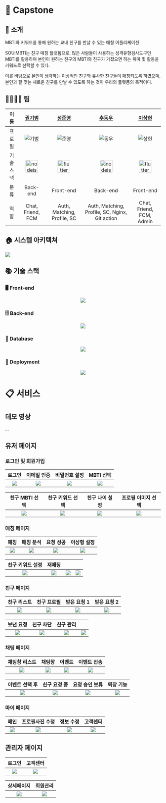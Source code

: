 # 📌 Capstone

## 💬 소개
MBTI와 키워드를 통해 원하는 교내 친구를 만날 수 있는 매칭 어플리케이션

SOUlMBTI는 친구 매칭 플랫폼으로, 많은 사람들이 사용하는 성격유형검사도구인 MBTI를 활용하여 본인이 원하는 친구의 MBTI와 친구가 가졌으면 하는 취미 및 활동을 키워드로 선택할 수 있다.

이를 바탕으로 본인이 생각하는 이상적인 친구와 유사한 친구들이 매칭되도록 하였으며, 본인과 잘 맞는 새로운 친구를 만날 수 있도록 하는 것이 우리의 플랫폼의 목적이다. 

## 👨‍👩‍👧‍👦 팀

|이름 | [권기범](https://github.com/KibeomGwon)| [성준영](https://github.com/sungjungyoung) | [추동우](https://github.com/DongWooChoo) | [이상현](https://github.com/idealHyun) |
| :-: | :-: | :-: | :-: | :-: |
|프로필 | ![기범](https://github.com/KibeomGwon.png) | ![준영](https://github.com/sungjungyoung.png) | ![동우](https://github.com/DongWooChoo.png) | ![상현](https://github.com/idealHyun.png) |
| 기술 스택 |  <a href="https://nodejs.org/" target="_blank" rel="noreferrer"> <img src="https://www.vectorlogo.zone/logos/nodejs/nodejs-icon.svg" alt="nodejs" width="40" height="40"/> </a> | <a href="https://flutter.dev/" target="_blank" rel="noreferrer"> <img src="https://www.vectorlogo.zone/logos/flutterio/flutterio-icon.svg" alt="flutter" width="40" height="40"/> </a> |  <a href="https://nodejs.org/" target="_blank" rel="noreferrer"> <img src="https://www.vectorlogo.zone/logos/nodejs/nodejs-icon.svg" alt="nodejs" width="40" height="40"/> </a> |  <a href="https://flutter.dev/" target="_blank" rel="noreferrer"> <img src="https://www.vectorlogo.zone/logos/flutterio/flutterio-icon.svg" alt="flutter" width="40" height="40"/> </a> |
|분류 | Back-end | Front-end | Back-end | Front-end |
|역할 | Chat, Friend, FCM | Auth, Matching, Profile, SC | Auth, Matching, Profile, SC, Nginx, Git action | Chat, Friend, FCM, Admin |


## 🏠 시스템 아키텍쳐

<img src="https://github.com/C4-KSCL/SOUL-MBTIE/blob/main/assets/%EC%8B%9C%EC%8A%A4%ED%85%9C%20%EC%95%84%ED%82%A4%ED%85%8D%EC%B3%90.png" />

## 📚 기술 스택

### 🖥️ Front-end
<p align="center">
    <img src="https://skillicons.dev/icons?theme=light&i=flutter,dart,html,css,js,tailwind,react" />
    
</p>

### 🗄️ Back-end
<p align="center">
    <img src="https://skillicons.dev/icons?theme=light&i=nodejs,firebase" />
</p>

### 💾 Database
<p align="center">
    <img src="https://skillicons.dev/icons?theme=light&i=mysql,redis" />
</p>

### 🚀 Deployment
<p align="center">
    <img src="https://skillicons.dev/icons?theme=light&i=aws,docker,nginx,githubactions" />
</p>

# 📋 서비스

## 데모 영상
...

## 유저 페이지

### 로그인 및 회원가입
|로그인|이메일 인증|비밀번호 설정|MBTI 선택|
| :-: | :-: | :-: | :-: |
|<img src="https://github.com/C4-KSCL/SOUL-MBTIE/blob/main/assets/%EB%A1%9C%EA%B7%B8%EC%9D%B8%20%EB%B0%8F%20%ED%9A%8C%EC%9B%90%EA%B0%80%EC%9E%85/%EB%A1%9C%EA%B7%B8%EC%9D%B8%20%ED%8E%98%EC%9D%B4%EC%A7%80.jpg" />|<img src="https://github.com/C4-KSCL/SOUL-MBTIE/blob/main/assets/%EB%A1%9C%EA%B7%B8%EC%9D%B8%20%EB%B0%8F%20%ED%9A%8C%EC%9B%90%EA%B0%80%EC%9E%85/%EC%9D%B4%EB%A9%94%EC%9D%BC%20%EC%9D%B8%EC%A6%9D%20%ED%8E%98%EC%9D%B4%EC%A7%80.jpg" />|<img src="https://github.com/C4-KSCL/SOUL-MBTIE/blob/main/assets/%EB%A1%9C%EA%B7%B8%EC%9D%B8%20%EB%B0%8F%20%ED%9A%8C%EC%9B%90%EA%B0%80%EC%9E%85/%EB%B9%84%EB%B0%80%EB%B2%88%ED%98%B8%20%EC%84%A4%EC%A0%95%20%ED%8E%98%EC%9D%B4%EC%A7%80.jpg" />|<img src="https://github.com/C4-KSCL/SOUL-MBTIE/blob/main/assets/%EB%A1%9C%EA%B7%B8%EC%9D%B8%20%EB%B0%8F%20%ED%9A%8C%EC%9B%90%EA%B0%80%EC%9E%85/mbti%20%EC%84%A0%ED%83%9D%20%ED%8E%98%EC%9D%B4%EC%A7%80.jpg" />|

|친구 MBTI 선택|친구 키워드 선택|친구 나이 설정|프로필 이미지 선택|
| :-: | :-: | :-: | :-: |
|<img src="https://github.com/C4-KSCL/SOUL-MBTIE/blob/main/assets/%EB%A1%9C%EA%B7%B8%EC%9D%B8%20%EB%B0%8F%20%ED%9A%8C%EC%9B%90%EA%B0%80%EC%9E%85/%EC%B9%9C%EA%B5%AC%20mbti%20%EC%84%A4%EC%A0%95%20%ED%8E%98%EC%9D%B4%EC%A7%80.jpg" />|<img src="https://github.com/C4-KSCL/SOUL-MBTIE/blob/main/assets/%EB%A1%9C%EA%B7%B8%EC%9D%B8%20%EB%B0%8F%20%ED%9A%8C%EC%9B%90%EA%B0%80%EC%9E%85/%EC%B9%9C%EA%B5%AC%20%ED%82%A4%EC%9B%8C%EB%93%9C%20%EC%84%A0%ED%83%9D%20%ED%8E%98%EC%9D%B4%EC%A7%80.jpg" />|<img src="https://github.com/C4-KSCL/SOUL-MBTIE/blob/main/assets/%EB%A1%9C%EA%B7%B8%EC%9D%B8%20%EB%B0%8F%20%ED%9A%8C%EC%9B%90%EA%B0%80%EC%9E%85/%EC%B9%9C%EA%B5%AC%20%EB%82%98%EC%9D%B4%20%EC%84%A4%EC%A0%95%20%ED%8E%98%EC%9D%B4%EC%A7%80.jpg" />|<img src="https://github.com/C4-KSCL/SOUL-MBTIE/blob/main/assets/%EB%A1%9C%EA%B7%B8%EC%9D%B8%20%EB%B0%8F%20%ED%9A%8C%EC%9B%90%EA%B0%80%EC%9E%85/%ED%94%84%EB%A1%9C%ED%95%84%20%EC%9D%B4%EB%AF%B8%EC%A7%80%20%EC%84%A0%ED%83%9D%20%ED%8E%98%EC%9D%B4%EC%A7%80.jpg" />|

### 매칭 페이지
|매칭|매칭 분석|요청 성공|이상형 설정|
| :-: | :-: | :-: | :-: |
|<img src="https://github.com/C4-KSCL/SOUL-MBTIE/blob/main/assets/%EB%A7%A4%EC%B9%AD%ED%8E%98%EC%9D%B4%EC%A7%80/%EB%A7%A4%EC%B9%AD%20%ED%8E%98%EC%9D%B4%EC%A7%80.jpg" />|<img src="https://github.com/C4-KSCL/SOUL-MBTIE/blob/main/assets/%EB%A7%A4%EC%B9%AD%ED%8E%98%EC%9D%B4%EC%A7%80/%EB%A7%A4%EC%B9%AD%20%EB%B6%84%EC%84%9D%20%ED%8E%98%EC%9D%B4%EC%A7%80.jpg" />|<img src="https://github.com/C4-KSCL/SOUL-MBTIE/blob/main/assets/%EB%A7%A4%EC%B9%AD%ED%8E%98%EC%9D%B4%EC%A7%80/%EC%9A%94%EC%B2%AD%20%EC%84%B1%EA%B3%B5%20%ED%8E%98%EC%9D%B4%EC%A7%80.jpg" />|<img src="https://github.com/C4-KSCL/SOUL-MBTIE/blob/main/assets/%EB%A7%A4%EC%B9%AD%ED%8E%98%EC%9D%B4%EC%A7%80/%EC%9D%B4%EC%83%81%ED%98%95%20%EC%84%A4%EC%A0%95%20%ED%8E%98%EC%9D%B4%EC%A7%80.jpg" />|

|친구 키워드 설정|재매칭|||
| :-: | :-: | :-: | :-: |
|<img src="https://github.com/C4-KSCL/SOUL-MBTIE/blob/main/assets/%EB%A7%A4%EC%B9%AD%ED%8E%98%EC%9D%B4%EC%A7%80/%EC%B9%9C%EA%B5%AC%20%ED%82%A4%EC%9B%8C%EB%93%9C%20%EC%9E%AC%EC%84%A4%EC%A0%95%20%ED%8E%98%EC%9D%B4%EC%A7%80.jpg" />|<img src="https://github.com/C4-KSCL/SOUL-MBTIE/blob/main/assets/%EB%A7%A4%EC%B9%AD%ED%8E%98%EC%9D%B4%EC%A7%80/%EC%9E%AC%EB%A7%A4%EC%B9%AD%20%ED%8E%98%EC%9D%B4%EC%A7%80.jpg" />|<img src="https://github.com/C4-KSCL/SOUL-MBTIE/blob/main/assets/%E1%84%92%E1%85%B4%E1%86%AB%E1%84%89%E1%85%A1%E1%84%8C%E1%85%B5%E1%86%AB.png" />|<img src="https://github.com/C4-KSCL/SOUL-MBTIE/blob/main/assets/%E1%84%92%E1%85%B4%E1%86%AB%E1%84%89%E1%85%A1%E1%84%8C%E1%85%B5%E1%86%AB.png" />|

### 친구 페이지
|친구 리스트|친구 프로필|받은 요청 1|받은 요청 2|
| :-: | :-: | :-: | :-: |
|<img src="https://github.com/C4-KSCL/SOUL-MBTIE/blob/main/assets/%EC%B9%9C%EA%B5%AC%ED%8E%98%EC%9D%B4%EC%A7%80/%EC%B9%9C%EA%B5%AC%20%EB%A6%AC%EC%8A%A4%ED%8A%B8%20%ED%8E%98%EC%9D%B4%EC%A7%80.jpg" />|<img src="https://github.com/C4-KSCL/SOUL-MBTIE/blob/main/assets/%EC%B9%9C%EA%B5%AC%ED%8E%98%EC%9D%B4%EC%A7%80/%EC%B9%9C%EA%B5%AC%20%ED%94%84%EB%A1%9C%ED%95%84%20%ED%8E%98%EC%9D%B4%EC%A7%80.jpg" />|<img src="https://github.com/C4-KSCL/SOUL-MBTIE/blob/main/assets/%EC%B9%9C%EA%B5%AC%ED%8E%98%EC%9D%B4%EC%A7%80/%EB%B0%9B%EC%9D%80%20%EC%9A%94%EC%B2%AD%20%ED%8E%98%EC%9D%B4%EC%A7%80.jpg" />|<img src="https://github.com/C4-KSCL/SOUL-MBTIE/blob/main/assets/%EC%B9%9C%EA%B5%AC%ED%8E%98%EC%9D%B4%EC%A7%80/%EB%B0%9B%EC%9D%80%20%EC%9A%94%EC%B2%AD%20%ED%8E%98%EC%9D%B4%EC%A7%802.jpg" />|

|보낸 요청|친구 차단|친구 관리||
| :-: | :-: | :-: | :-: |
|<img src="https://github.com/C4-KSCL/SOUL-MBTIE/blob/main/assets/%EC%B9%9C%EA%B5%AC%ED%8E%98%EC%9D%B4%EC%A7%80/%EC%B9%9C%EA%B5%AC%20%EB%B3%B4%EB%82%B8%20%EC%9A%94%EC%B2%AD%20%ED%8E%98%EC%9D%B4%EC%A7%80.jpg" />|<img src="https://github.com/C4-KSCL/SOUL-MBTIE/blob/main/assets/%EC%B9%9C%EA%B5%AC%ED%8E%98%EC%9D%B4%EC%A7%80/%EC%B9%9C%EA%B5%AC%20%EC%B0%A8%EB%8B%A8%20%ED%8E%98%EC%9D%B4%EC%A7%80.jpg" />|<img src="https://github.com/C4-KSCL/SOUL-MBTIE/blob/main/assets/%EC%B9%9C%EA%B5%AC%ED%8E%98%EC%9D%B4%EC%A7%80/%EC%B9%9C%EA%B5%AC%20%EA%B4%80%EB%A6%AC%20%ED%8E%98%EC%9D%B4%EC%A7%80.jpg" />|<img src="https://github.com/C4-KSCL/SOUL-MBTIE/blob/main/assets/%E1%84%92%E1%85%B4%E1%86%AB%E1%84%89%E1%85%A1%E1%84%8C%E1%85%B5%E1%86%AB.png" />|

### 채팅 페이지
|채팅창 리스트|채팅창|이벤트|이벤트 전송|
| :-: | :-: | :-: | :-: |
|<img src="https://github.com/C4-KSCL/SOUL-MBTIE/blob/main/assets/%EC%B1%84%ED%8C%85%20%EA%B4%80%EB%A0%A8%20%ED%8E%98%EC%9D%B4%EC%A7%80/%EC%B1%84%ED%8C%85%EC%B0%BD%20%EB%A6%AC%EC%8A%A4%ED%8A%B8%20%ED%8E%98%EC%9D%B4%EC%A7%80.jpg" />|<img src="https://github.com/C4-KSCL/SOUL-MBTIE/blob/main/assets/%EC%B1%84%ED%8C%85%20%EA%B4%80%EB%A0%A8%20%ED%8E%98%EC%9D%B4%EC%A7%80/%EC%B1%84%ED%8C%85%EC%B0%BD%20%ED%8E%98%EC%9D%B4%EC%A7%80.jpg" />|<img src="https://github.com/C4-KSCL/SOUL-MBTIE/blob/main/assets/%EC%B1%84%ED%8C%85%20%EA%B4%80%EB%A0%A8%20%ED%8E%98%EC%9D%B4%EC%A7%80/%EC%9D%B4%EB%B2%A4%ED%8A%B8%20%ED%8E%98%EC%9D%B4%EC%A7%80.jpg" />|<img src="https://github.com/C4-KSCL/SOUL-MBTIE/blob/main/assets/%EC%B1%84%ED%8C%85%20%EA%B4%80%EB%A0%A8%20%ED%8E%98%EC%9D%B4%EC%A7%80/%EC%B1%84%ED%8C%85%20%ED%8E%98%EC%9D%B4%EC%A7%80(%EC%9D%B4%EB%B2%A4%ED%8A%B8%20%EC%A0%84%EC%86%A1%20).jpg" />|

|이벤트 선택 후|친구 요청 중|요청 승인 보류|퇴장 기능|
| :-: | :-: | :-: | :-: |
|<img src="https://github.com/C4-KSCL/SOUL-MBTIE/blob/main/assets/%EC%B1%84%ED%8C%85%20%EA%B4%80%EB%A0%A8%20%ED%8E%98%EC%9D%B4%EC%A7%80/%EC%9D%B4%EB%B2%A4%ED%8A%B8%20%EC%84%A0%ED%83%9D%20%ED%9B%84%20%ED%8E%98%EC%9D%B4%EC%A7%80.jpg" />|<img src="https://github.com/C4-KSCL/SOUL-MBTIE/blob/main/assets/%EC%B1%84%ED%8C%85%20%EA%B4%80%EB%A0%A8%20%ED%8E%98%EC%9D%B4%EC%A7%80/%EC%B1%84%ED%8C%85%20%ED%8E%98%EC%9D%B4%EC%A7%80(%EC%B9%9C%EA%B5%AC%20%EC%9A%94%EC%B2%AD%20%EC%A4%91).jpg" />|<img src="https://github.com/C4-KSCL/SOUL-MBTIE/blob/main/assets/%EC%B1%84%ED%8C%85%20%EA%B4%80%EB%A0%A8%20%ED%8E%98%EC%9D%B4%EC%A7%80/%EC%B1%84%ED%8C%85%20%ED%8E%98%EC%9D%B4%EC%A7%80(%EC%9A%94%EC%B2%AD%20%EC%8A%B9%EC%9D%B8%20%EB%B3%B4%EB%A5%98).jpg" />|<img src="https://github.com/C4-KSCL/SOUL-MBTIE/blob/main/assets/%EC%B1%84%ED%8C%85%20%EA%B4%80%EB%A0%A8%20%ED%8E%98%EC%9D%B4%EC%A7%80/%EC%B1%84%ED%8C%85%EB%B0%A9%20%EB%A6%AC%EC%8A%A4%ED%8A%B8%20%ED%8E%98%EC%9D%B4%EC%A7%80(%ED%87%B4%EC%9E%A5%20%EA%B0%80%EB%8A%A5).jpg" />|

### 마이 페이지
|메인|프로필사진 수정|정보 수정|고객센터|
| :-: | :-: | :-: | :-: |
|<img src="https://github.com/C4-KSCL/SOUL-MBTIE/blob/main/assets/%EB%A7%88%EC%9D%B4%20%ED%8E%98%EC%9D%B4%EC%A7%80/%EB%A7%88%EC%9D%B4%ED%8E%98%EC%9D%B4%EC%A7%80%20%EB%A9%94%EC%9D%B8.jpg" />|<img src="https://github.com/C4-KSCL/SOUL-MBTIE/blob/main/assets/%EB%A7%88%EC%9D%B4%20%ED%8E%98%EC%9D%B4%EC%A7%80/%EB%A7%88%EC%9D%B4%ED%8E%98%EC%9D%B4%EC%A7%80%20%ED%94%84%EB%A1%9C%ED%95%84%EC%82%AC%EC%A7%84%20%EC%88%98%EC%A0%95.jpg" />|<img src="https://github.com/C4-KSCL/SOUL-MBTIE/blob/main/assets/%EB%A7%88%EC%9D%B4%20%ED%8E%98%EC%9D%B4%EC%A7%80/%EC%A0%95%EB%B3%B4%EC%88%98%EC%A0%95%ED%8E%98%EC%9D%B4%EC%A7%80.png" />|<img src="https://github.com/C4-KSCL/SOUL-MBTIE/blob/main/assets/%EB%A7%88%EC%9D%B4%20%ED%8E%98%EC%9D%B4%EC%A7%80/%EA%B3%A0%EA%B0%9D%EC%84%BC%ED%84%B0.jpg" />|

## 관리자 페이지
|로그인|고객센터|
| :-: | :-: |
|<img src="https://github.com/C4-KSCL/SOUL-MBTIE/blob/main/assets/%EA%B4%80%EB%A6%AC%EC%9E%90%20%ED%8E%98%EC%9D%B4%EC%A7%80/%EA%B4%80%EB%A6%AC%EC%9E%90%20%EB%A1%9C%EA%B7%B8%EC%9D%B8%20%ED%8E%98%EC%9D%B4%EC%A7%80.png" />|<img src="https://github.com/C4-KSCL/SOUL-MBTIE/blob/main/assets/%EA%B4%80%EB%A6%AC%EC%9E%90%20%ED%8E%98%EC%9D%B4%EC%A7%80/%EA%B4%80%EB%A6%AC%EC%9E%90%20%EA%B3%A0%EA%B0%9D%EC%84%BC%ED%84%B0%20%ED%8E%98%EC%9D%B4%EC%A7%80.png" />|

|상세페이지|회원관리|
| :-: | :-: |
<img src="https://github.com/C4-KSCL/SOUL-MBTIE/blob/main/assets/%EA%B4%80%EB%A6%AC%EC%9E%90%20%ED%8E%98%EC%9D%B4%EC%A7%80/%EA%B4%80%EB%A6%AC%EC%9E%90%20%EA%B3%A0%EA%B0%9D%EC%84%BC%ED%84%B0%20%EC%83%81%EC%84%B8%20%ED%8E%98%EC%9D%B4%EC%A7%80.png" />|<img src="https://github.com/C4-KSCL/SOUL-MBTIE/blob/main/assets/%EA%B4%80%EB%A6%AC%EC%9E%90%20%ED%8E%98%EC%9D%B4%EC%A7%80/%EA%B4%80%EB%A6%AC%EC%9E%90%20%ED%9A%8C%EC%9B%90%EA%B4%80%EB%A6%AC%20%ED%8E%98%EC%9D%B4%EC%A7%80.png" />
